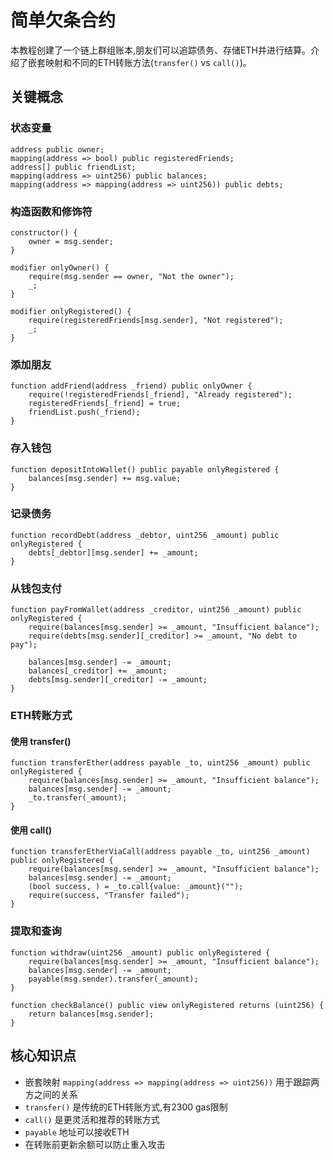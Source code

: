 # 简单欠条合约

本教程创建了一个链上群组账本,朋友们可以追踪债务、存储ETH并进行结算。介绍了嵌套映射和不同的ETH转账方法(`transfer()` vs `call()`)。

## 关键概念

### 状态变量
```solidity
address public owner;
mapping(address => bool) public registeredFriends;
address[] public friendList;
mapping(address => uint256) public balances;
mapping(address => mapping(address => uint256)) public debts;
```

### 构造函数和修饰符
```solidity
constructor() {
    owner = msg.sender;
}

modifier onlyOwner() {
    require(msg.sender == owner, "Not the owner");
    _;
}

modifier onlyRegistered() {
    require(registeredFriends[msg.sender], "Not registered");
    _;
}
```

### 添加朋友
```solidity
function addFriend(address _friend) public onlyOwner {
    require(!registeredFriends[_friend], "Already registered");
    registeredFriends[_friend] = true;
    friendList.push(_friend);
}
```

### 存入钱包
```solidity
function depositIntoWallet() public payable onlyRegistered {
    balances[msg.sender] += msg.value;
}
```

### 记录债务
```solidity
function recordDebt(address _debtor, uint256 _amount) public onlyRegistered {
    debts[_debtor][msg.sender] += _amount;
}
```

### 从钱包支付
```solidity
function payFromWallet(address _creditor, uint256 _amount) public onlyRegistered {
    require(balances[msg.sender] >= _amount, "Insufficient balance");
    require(debts[msg.sender][_creditor] >= _amount, "No debt to pay");
    
    balances[msg.sender] -= _amount;
    balances[_creditor] += _amount;
    debts[msg.sender][_creditor] -= _amount;
}
```

### ETH转账方式

#### 使用 transfer()
```solidity
function transferEther(address payable _to, uint256 _amount) public onlyRegistered {
    require(balances[msg.sender] >= _amount, "Insufficient balance");
    balances[msg.sender] -= _amount;
    _to.transfer(_amount);
}
```

#### 使用 call()
```solidity
function transferEtherViaCall(address payable _to, uint256 _amount) public onlyRegistered {
    require(balances[msg.sender] >= _amount, "Insufficient balance");
    balances[msg.sender] -= _amount;
    (bool success, ) = _to.call{value: _amount}("");
    require(success, "Transfer failed");
}
```

### 提取和查询
```solidity
function withdraw(uint256 _amount) public onlyRegistered {
    require(balances[msg.sender] >= _amount, "Insufficient balance");
    balances[msg.sender] -= _amount;
    payable(msg.sender).transfer(_amount);
}

function checkBalance() public view onlyRegistered returns (uint256) {
    return balances[msg.sender];
}
```

## 核心知识点

- 嵌套映射 `mapping(address => mapping(address => uint256))` 用于跟踪两方之间的关系
- `transfer()` 是传统的ETH转账方式,有2300 gas限制
- `call()` 是更灵活和推荐的转账方式
- `payable` 地址可以接收ETH
- 在转账前更新余额可以防止重入攻击

